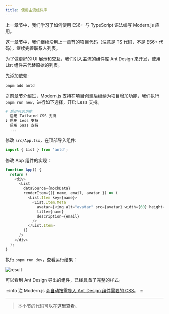 ```yaml
---
title: 使用主流组件库
---
```


上一章节中，我们学习了如何使用 ES6+ 与 TypeScript 语法编写 Modern.js 应用。

这一章节中，我们继续沿用上一章节的项目代码（注意是 TS 代码，不是 ES6+ 代码），继续完善联系人列表。

为了做更好的 UI 展示和交互，我们引入主流的组件库 Ant Design 来开发，使用 List 组件来代替原始的列表。

先添加依赖:

```bash
pnpm add antd
```

之前章节介绍过，Modern.js 支持在项目创建后继续为项目增加功能，我们执行 `pnpm run new`，进行如下选择，开启 Less 支持。

```bash
# 启用可选功能
  启用 Tailwind CSS 支持
❯ 启用 Less 支持
  启用 Sass 支持
  ...
```

修改 `src/App.tsx`，在顶部导入组件:

```js
import { List } from 'antd';
```

修改 App 组件的实现：

```ts
function App() {
  return (
    <div>
      <List
        dataSource={mockData}
        renderItem={({ name, email, avatar }) => (
          <List.Item key={name}>
            <List.Item.Meta
              avatar={<img alt="avatar" src={avatar} width={60} height={60} />}
              title={name}
              description={email}
            />
          </List.Item>
        )}
      />
    </div>
  );
}
```

执行 `pnpm run dev`，查看运行结果：

![result](https://lf3-static.bytednsdoc.com/obj/eden-cn/aphqeh7uhohpquloj/modern-js/docs/05/result.png)

可以看到 Ant Design 导出的组件，已经具备了完整的样式。

:::info 注
Modern.js 会[自动按需导入 Ant Design 组件需要的 CSS](https://github.com/ant-design/babel-plugin-import)。
:::

---

> 本小节的代码可以在[这里查看](https://github.com/modern-js-dev/modern-js-examples/tree/main/tutorials/c05/hello-modern)。
